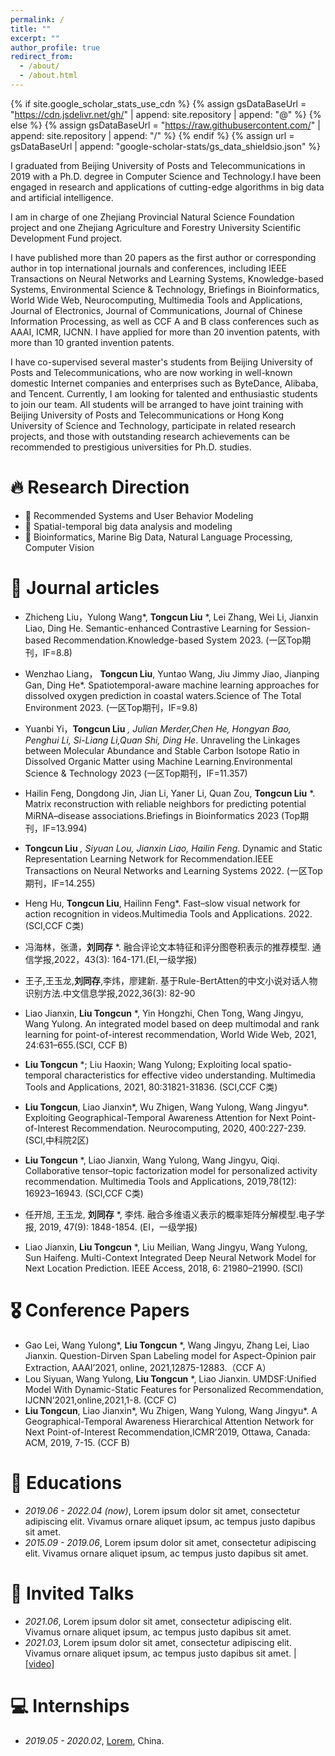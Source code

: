 ```yaml
---
permalink: /
title: ""
excerpt: ""
author_profile: true
redirect_from: 
  - /about/
  - /about.html
---
```


{% if site.google_scholar_stats_use_cdn %}
{% assign gsDataBaseUrl = "https://cdn.jsdelivr.net/gh/" | append: site.repository | append: "@" %}
{% else %}
{% assign gsDataBaseUrl = "https://raw.githubusercontent.com/" | append: site.repository | append: "/" %}
{% endif %}
{% assign url = gsDataBaseUrl | append: "google-scholar-stats/gs_data_shieldsio.json" %}

<span class='anchor' id='about-me'></span>

I graduated from Beijing University of Posts and Telecommunications in 2019 with a Ph.D. degree in Computer Science and Technology.I have been engaged in research and applications of cutting-edge algorithms in big data and artificial intelligence.

I am in charge of one Zhejiang Provincial Natural Science Foundation project and one Zhejiang Agriculture and Forestry University Scientific Development Fund project.

I have published more than 20 papers as the first author or corresponding author in top international journals and conferences, including IEEE Transactions on Neural Networks and Learning Systems, Knowledge-based Systems, Environmental Science & Technology, Briefings in Bioinformatics, World Wide Web, Neurocomputing, Multimedia Tools and Applications, Journal of Electronics, Journal of Communications, Journal of Chinese Information Processing, as well as CCF A and B class conferences such as AAAI, ICMR, IJCNN. I have applied for more than 20 invention patents, with more than 10 granted invention patents.

I have co-supervised several master's students from Beijing University of Posts and Telecommunications, who are now working in well-known domestic Internet companies and enterprises such as ByteDance, Alibaba, and Tencent. Currently, I am looking for talented and enthusiastic students to join our team. All students will be arranged to have joint training with Beijing University of Posts and Telecommunications or Hong Kong University of Science and Technology, participate in related research projects, and those with outstanding research achievements can be recommended to prestigious universities for Ph.D. studies.



# 🔥 Research Direction
- 🎉 Recommended Systems and User Behavior Modeling
- 🎉 Spatial-temporal big data analysis and modeling
- 🎉 Bioinformatics, Marine Big Data, Natural Language Processing, Computer Vision

# 📝 Journal articles 

- Zhicheng Liu，Yulong Wang*, **Tongcun Liu** *, Lei Zhang, Wei Li, Jianxin Liao, Ding He. Semantic-enhanced Contrastive Learning for Session-based Recommendation.Knowledge-based System 2023. (一区Top期刊，IF=8.8)
- Wenzhao Liang， **Tongcun Liu**, Yuntao Wang, Jiu Jimmy Jiao, Jianping Gan, Ding He*. Spatiotemporal-aware machine learning approaches for dissolved oxygen prediction in coastal waters.Science of The Total Environment 2023. (一区Top期刊，IF=9.8)
- Yuanbi Yi，**Tongcun Liu** *, Julian Merder,Chen He, Hongyan Bao, Penghui Li, Si-Liang Li,Quan Shi, Ding He*. Unraveling the Linkages between Molecular Abundance and Stable Carbon Isotope Ratio in Dissolved Organic Matter using Machine Learning.Environmental Science & Technology 2023 (一区Top期刊，IF=11.357)
- Hailin Feng, Dongdong Jin, Jian Li, Yaner Li, Quan Zou, **Tongcun Liu** *. Matrix reconstruction with reliable neighbors for predicting potential MiRNA–disease associations.Briefings in Bioinformatics 2023 (Top期刊，IF=13.994)
- **Tongcun Liu** *, Siyuan Lou, Jianxin Liao, Hailin Feng*. Dynamic and Static Representation Learning Network for Recommendation.IEEE Transactions on Neural Networks and Learning Systems 2022. (一区Top期刊，IF=14.255)
- Heng Hu, **Tongcun Liu**, Hailinn Feng*. Fast–slow visual network for action recognition in videos.Multimedia Tools and Applications. 2022.(SCI,CCF C类)
- 冯海林，张潇，**刘同存** *. 融合评论文本特征和评分图卷积表示的推荐模型. 通信学报,2022，43(3): 164-171.(EI,一级学报)
- 王子,王玉龙,**刘同存**,李炜，廖建新. 基于Rule-BertAtten的中文小说对话人物识别方法.中文信息学报,2022,36(3): 82-90
- Liao Jianxin, **Liu Tongcun** *, Yin Hongzhi, Chen Tong, Wang Jingyu, Wang Yulong. An integrated model based on deep multimodal and rank learning for point-of-interest recommendation, World Wide Web, 2021, 24:631–655.(SCI, CCF B)
- **Liu Tongcun** *; Liu Haoxin; Wang Yulong; Exploiting local spatio-temporal characteristics for effective video understanding. Multimedia Tools and Applications, 2021, 80:31821-31836. (SCI,CCF C类)
- **Liu Tongcun**, Liao Jianxin*, Wu Zhigen, Wang Yulong, Wang Jingyu*. Exploiting Geographical-Temporal Awareness Attention for Next Point-of-Interest Recommendation. Neurocomputing, 2020, 400:227-239.(SCI,中科院2区)

- **Liu Tongcun** *, Liao Jianxin, Wang Yulong, Wang Jingyu, Qiqi. Collaborative tensor–topic factorization model for personalized activity recommendation. Multimedia Tools and Applications, 2019,78(12): 16923–16943. (SCI,CCF C类)

- 任开旭, 王玉龙, **刘同存** *, 李炜. 融合多维语义表示的概率矩阵分解模型.电子学报, 2019, 47(9): 1848-1854. (EI，一级学报)

- Liao Jianxin, **Liu Tongcun** *, Liu Meilian, Wang Jingyu, Wang Yulong, Sun Haifeng. Multi-Context Integrated Deep Neural Network Model for Next Location Prediction. IEEE Access, 2018, 6: 21980–21990. (SCI)

  
# 🎖 Conference Papers
- Gao Lei, Wang Yulong*, **Liu Tongcun** *, Wang Jingyu, Zhang Lei, Liao Jianxin. Question-Dirven Span Labeling model for Aspect-Opinion pair Extraction, AAAI’2021, online, 2021,12875-12883.（CCF A）
- Lou Siyuan, Wang Yulong, **Liu Tongcun** *, Liao Jianxin. UMDSF:Unified Model With Dynamic-Static Features for Personalized Recommendation, IJCNN’2021,online,2021,1-8. (CCF C)
- **Liu Tongcun**, Liao Jianxin*, Wu Zhigen, Wang Yulong, Wang Jingyu*. A Geographical-Temporal Awareness Hierarchical Attention Network for Next Point-of-Interest Recommendation,ICMR’2019, Ottawa, Canada: ACM, 2019, 7-15. (CCF B)

# 📖 Educations
- *2019.06 - 2022.04 (now)*, Lorem ipsum dolor sit amet, consectetur adipiscing elit. Vivamus ornare aliquet ipsum, ac tempus justo dapibus sit amet. 
- *2015.09 - 2019.06*, Lorem ipsum dolor sit amet, consectetur adipiscing elit. Vivamus ornare aliquet ipsum, ac tempus justo dapibus sit amet. 

# 💬 Invited Talks
- *2021.06*, Lorem ipsum dolor sit amet, consectetur adipiscing elit. Vivamus ornare aliquet ipsum, ac tempus justo dapibus sit amet. 
- *2021.03*, Lorem ipsum dolor sit amet, consectetur adipiscing elit. Vivamus ornare aliquet ipsum, ac tempus justo dapibus sit amet.  \| [\[video\]](https://github.com/)

# 💻 Internships
- *2019.05 - 2020.02*, [Lorem](https://github.com/), China.
